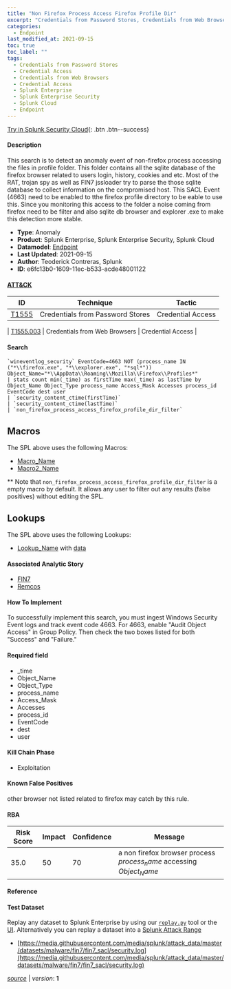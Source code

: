 ```yaml
---
title: "Non Firefox Process Access Firefox Profile Dir"
excerpt: "Credentials from Password Stores, Credentials from Web Browsers"
categories:
  - Endpoint
last_modified_at: 2021-09-15
toc: true
toc_label: ""
tags:
  - Credentials from Password Stores
  - Credential Access
  - Credentials from Web Browsers
  - Credential Access
  - Splunk Enterprise
  - Splunk Enterprise Security
  - Splunk Cloud
  - Endpoint
---
```




[Try in Splunk Security Cloud](https://www.splunk.com/en_us/cyber-security.html){: .btn .btn--success}

#### Description

This search is to detect an anomaly event of non-firefox process accessing the files in  profile folder. This folder contains all the sqlite database of the firefox browser related to users login, history, cookies and etc. Most of the RAT, trojan spy as well as FIN7 jssloader try to parse the those sqlite database to collect information on the compromised host. This SACL Event (4663) need to be enabled to tthe firefox profile directory to be eable to use this. Since you monitoring this access to the folder a noise coming from firefox need to be filter and also sqlite db browser and explorer .exe to make this detection more stable.

- **Type**: Anomaly
- **Product**: Splunk Enterprise, Splunk Enterprise Security, Splunk Cloud
- **Datamodel**: [Endpoint](https://docs.splunk.com/Documentation/CIM/latest/User/Endpoint)
- **Last Updated**: 2021-09-15
- **Author**: Teoderick Contreras, Splunk
- **ID**: e6fc13b0-1609-11ec-b533-acde48001122


#### [ATT&CK](https://attack.mitre.org/)

| ID          | Technique   | Tactic         |
| ----------- | ----------- |--------------- |
| [T1555](https://attack.mitre.org/techniques/T1555/) | Credentials from Password Stores | Credential Access |

| [T1555.003](https://attack.mitre.org/techniques/T1555/003/) | Credentials from Web Browsers | Credential Access |

#### Search

```
`wineventlog_security` EventCode=4663 NOT (process_name IN ("*\\firefox.exe", "*\\explorer.exe", "*sql*")) Object_Name="*\\AppData\\Roaming\\Mozilla\\Firefox\\Profiles*" 
| stats count min(_time) as firstTime max(_time) as lastTime by Object_Name Object_Type process_name Access_Mask Accesses process_id EventCode dest user 
| `security_content_ctime(firstTime)` 
| `security_content_ctime(lastTime)` 
| `non_firefox_process_access_firefox_profile_dir_filter`
```

## Macros
The SPL above uses the following Macros:
* [Macro_Name](https://)
* [Macro2_Name](https://)

** Note that `non_firefox_process_access_firefox_profile_dir_filter` is a empty macro by default. It allows any user to filter out any results (false positives) without editing the SPL.

## Lookups
The SPL above uses the following Lookups:

* [Lookup_Name]() with [data]()

#### Associated Analytic Story
* [FIN7](/stories/fin7)
* [Remcos](/stories/remcos)


#### How To Implement
To successfully implement this search, you must ingest Windows Security Event logs and track event code 4663. For 4663, enable &#34;Audit Object Access&#34; in Group Policy. Then check the two boxes listed for both &#34;Success&#34; and &#34;Failure.&#34;

#### Required field
* _time
* Object_Name
* Object_Type
* process_name
* Access_Mask
* Accesses
* process_id
* EventCode
* dest
* user


#### Kill Chain Phase
* Exploitation


#### Known False Positives
other browser not listed related to firefox may catch by this rule.


#### RBA

| Risk Score  | Impact      | Confidence   | Message      |
| ----------- | ----------- |--------------|--------------|
| 35.0 | 50 | 70 | a non firefox browser process $process_name$ accessing $Object_Name$ |




#### Reference


#### Test Dataset
Replay any dataset to Splunk Enterprise by using our [`replay.py`](https://github.com/splunk/attack_data#using-replaypy) tool or the [UI](https://github.com/splunk/attack_data#using-ui).
Alternatively you can replay a dataset into a [Splunk Attack Range](https://github.com/splunk/attack_range#replay-dumps-into-attack-range-splunk-server)

* [https://media.githubusercontent.com/media/splunk/attack_data/master/datasets/malware/fin7/fin7_sacl/security.log](https://media.githubusercontent.com/media/splunk/attack_data/master/datasets/malware/fin7/fin7_sacl/security.log)



[*source*](https://github.com/splunk/security_content/tree/develop/detections/endpoint/non_firefox_process_access_firefox_profile_dir.yml) \| *version*: **1**